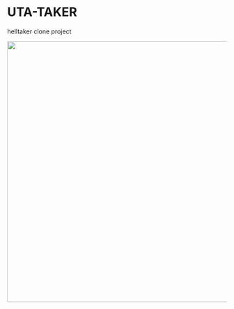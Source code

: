 # UTA-TAKER
helltaker clone project

<img src="https://user-images.githubusercontent.com/16532326/119227952-708a8680-bb4b-11eb-98d9-f26e6b3ed215.gif" width="600"/>
